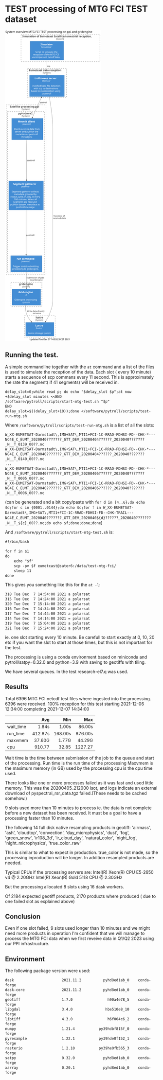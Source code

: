 # TEST processing of MTG FCI TEST dataset

![TEST Processing overview](okd-satellite-MTG-FCI-TEST-processing-ppi.svg)

## Running the test.
A simple commandline together with the `at` command and a list of the files is used to simulate the reception of the data. Each slot ( every 10 minute) starts a sequence of scp commans every 11 second. This is approximately the rate the segment( if 41 segments) will be received in.

```
delay_slot=0;while read p; do echo "$delay_slot $p";at now +$delay_slot minutes <<END
/software/pytroll/scripts/start-mtg-test.sh "$p"
END
delay_slot=$((delay_slot+10));done </software/pytroll/scripts/test-run-mtg.sh
```

Where `/software/pytroll/scripts/test-run-mtg.sh` is a list of all the slots:
```
W_XX-EUMETSAT-Darmstadt\,IMG+SAT\,MTI1+FCI-1C-RRAD-FDHSI-FD--CHK-*---NC4E_C_EUMT_2020040???????_GTT_DEV_20200404??????_2020040???????_N__T_0139_00??.nc
W_XX-EUMETSAT-Darmstadt\,IMG+SAT\,MTI1+FCI-1C-RRAD-FDHSI-FD--CHK-*---NC4E_C_EUMT_2020040???????_GTT_DEV_20200404??????_2020040???????_N__T_0140_00??.nc
...
W_XX-EUMETSAT-Darmstadt\,IMG+SAT\,MTI1+FCI-1C-RRAD-FDHSI-FD--CHK-*---NC4E_C_EUMT_2020040???????_GTT_DEV_20200406??????_2020040???????_N__T_0005_00??.nc
W_XX-EUMETSAT-Darmstadt\,IMG+SAT\,MTI1+FCI-1C-RRAD-FDHSI-FD--CHK-*---NC4E_C_EUMT_2020040???????_GTT_DEV_20200406??????_2020040???????_N__T_0006_00??.nc
```
(can be generated and a bit copy/paste with `for d in {4..6};do echo $d;for c in {0001..0144};do echo $c;for f in W_XX-EUMETSAT-Darmstadt\,IMG+SAT\,MTI1+FCI-1C-RRAD-FDHSI-FD--CHK-TRAIL---NC4E_C_EUMT_2020040???????_GTT_DEV_2020040${d}??????_2020040???????_N__T_${c}_00??.nc;do echo $f;done;done;done`)

And `/software/pytroll/scripts/start-mtg-test.sh` is:
```
#!/bin/bash

for f in $1
do
    echo "$f"
    scp -pv $f eumetcast@sater6:/data/test-mtg-fci/
    sleep 11
done
```

This gives you something like this for the `at -l`:
```
318	Tue Dec  7 14:54:00 2021 a polarsat
315	Tue Dec  7 14:24:00 2021 a polarsat
320	Tue Dec  7 15:14:00 2021 a polarsat
316	Tue Dec  7 14:34:00 2021 a polarsat
317	Tue Dec  7 14:44:00 2021 a polarsat
314	Tue Dec  7 14:14:00 2021 = polarsat
319	Tue Dec  7 15:04:00 2021 a polarsat
321	Tue Dec  7 15:24:00 2021 a polarsat
```
ie. one slot starting every 10 minute. Be carefull to start exactly at 0, 10, 20 etc if you want the slot to start at those times, but this is not important for the test.

The processing is using a conda environment based on miniconda and pytroll/satpy=0.32.0 and python=3.9 with saving to geotiffs with tiling.

We have several queues. In the test research-el7.q was used.

## Results

Total 6396 MTG FCI netcdf test files where ingested into the processing. 6396 were received. 100% reception for this test starting 2021-12-06 12:34:00 completing 2021-12-07 14:34:00

|          | Avg       | Min      | Max      |
|----------|----------:|---------:|---------:|
|wait_time |    1.84s  |   1.00s  |   86.00s |
|run_time  |  412.87s  | 168.00s  |  876.00s |
|maxvmem   |   37.60G  |   1.77G  |   44.29G |
|cpu       |  910.77   |  32.85   | 1227.27  |

Wait time is the time between submission of the job to the queue and start of the processing.
Run time is the run time of the processing
Maxvmem is the maximum memory (in GB) used by the processing
cpu is the cpu time used.

There looks like one or more processes failed as it was fast and used little memory. This was the 20200405_212000 lsot, and logs indicate an external download of pyspectral_rsr_data.tgz failed.(These needs to be cached somehow.)

9 slots used more than 10 minutes to process ie. the data is not complete before a new dataset has been received. It must be a goal to have a processing faster than 10 minutes.

The following 14 full disk native resampling products in geotiff:
'airmass', 'ash', 'cloudtop', 'convection', 'day_microphysics', 'dust', 'fog', 'green_snow', 'ir108_3d', 'ir_cloud_day', 'natural_color', 'night_fog', 'night_microphysics', 'true_color_raw'

This is similar to what to expect in production. true_color is not made, so the processing inproduction will be longer. In addition resampled products are needed.

Typical CPUs if the processing servers are: 
Intel(R) Xeon(R) CPU E5-2650 v4 @ 2.20GHz
Intel(R) Xeon(R) Gold 5118 CPU @ 2.30GHz

But the processing allocated 8 slots using 16 dask workers.

Of 2184 expected geotiff products, 2170 products where produced ( due to one failed slot as explained above)

## Conclusion

Even if one slot failed, 9 slots used longer than 10 minutes and we might need more products in operation I'm confident that we will manage to process the MTG FCI data when we first reveive data in Q1/Q2 2023 using our PPI infrastructure.

## Environment

The following package version were used:
```
dask                      2021.11.2          pyhd8ed1ab_0    conda-forge
dask-core                 2021.11.2          pyhd8ed1ab_0    conda-forge
geotiff                   1.7.0                h90a4e78_5    conda-forge
libgdal                   3.4.0               hbe510e8_10    conda-forge
libtiff                   4.3.0                h6f004c6_2    conda-forge
numpy                     1.21.4           py39hdbf815f_0    conda-forge
pyresample                1.22.1           py39hde0f152_1    conda-forge
rasterio                  1.2.10           py39he0fb565_3    conda-forge
satpy                     0.32.0             pyhd8ed1ab_0    conda-forge
xarray                    0.20.1             pyhd8ed1ab_0    conda-forge
```